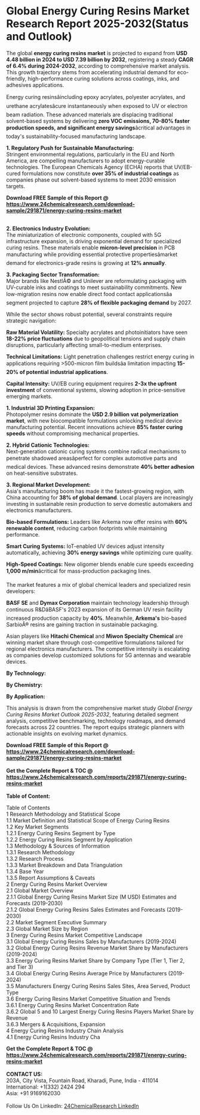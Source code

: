 <h1>Global Energy Curing Resins Market Research Report 2025-2032(Status and Outlook)</h1><p>The global <strong>energy curing resins market</strong> is projected to expand from <strong>USD 4.48 billion in 2024 to USD 7.39 billion by 2032</strong>, registering a steady <strong>CAGR of 6.4% during 2024-2032</strong>, according to comprehensive market analysis. This growth trajectory stems from accelerating industrial demand for eco-friendly, high-performance curing solutions across coatings, inks, and adhesives applications.</p><p>Energy curing resinsâincluding epoxy acrylates, polyester acrylates, and urethane acrylatesâcure instantaneously when exposed to UV or electron beam radiation. These advanced materials are displacing traditional solvent-based systems by delivering <strong>zero VOC emissions, 70-80% faster production speeds, and significant energy savings</strong>âcritical advantages in today's sustainability-focused manufacturing landscape.</p><p><strong>1. Regulatory Push for Sustainable Manufacturing:</strong><br>
Stringent environmental regulations, particularly in the EU and North America, are compelling manufacturers to adopt energy-curable technologies. The European Chemicals Agency (ECHA) reports that UV/EB-cured formulations now constitute <strong>over 35% of industrial coatings</strong> as companies phase out solvent-based systems to meet 2030 emission targets.</p><div><b>Download FREE Sample of this Report @ 
            <a href="https://www.24chemicalresearch.com/download-sample/291871/energy-curing-resins-market">
            https://www.24chemicalresearch.com/download-sample/291871/energy-curing-resins-market</a></b></div><br><p><strong>2. Electronics Industry Evolution:</strong><br>
The miniaturization of electronic components, coupled with 5G infrastructure expansion, is driving exponential demand for specialized curing resins. These materials enable <strong>micron-level precision</strong> in PCB manufacturing while providing essential protective propertiesâmarket demand for electronics-grade resins is growing at <strong>12% annually</strong>.</p><p><strong>3. Packaging Sector Transformation:</strong><br>
Major brands like NestlÃ© and Unilever are reformulating packaging with UV-curable inks and coatings to meet sustainability commitments. New low-migration resins now enable direct food contact applicationsâa segment projected to capture <strong>28% of flexible packaging demand</strong> by 2027.</p><p>While the sector shows robust potential, several constraints require strategic navigation:</p><p><strong>Raw Material Volatility:</strong> Specialty acrylates and photoinitiators have seen <strong>18-22% price fluctuations</strong> due to geopolitical tensions and supply chain disruptions, particularly affecting small-to-medium enterprises.</p><p><strong>Technical Limitations:</strong> Light penetration challenges restrict energy curing in applications requiring &gt;500-micron film buildsâa limitation impacting <strong>15-20% of potential industrial applications</strong>.</p><p><strong>Capital Intensity:</strong> UV/EB curing equipment requires <strong>2-3x the upfront investment</strong> of conventional systems, slowing adoption in price-sensitive emerging markets.</p><p><strong>1. Industrial 3D Printing Expansion:</strong><br>
Photopolymer resins dominate the <strong>USD 2.9 billion vat polymerization market</strong>, with new biocompatible formulations unlocking medical device manufacturing potential. Recent innovations achieve <strong>85% faster curing speeds</strong> without compromising mechanical properties.</p><p><strong>2. Hybrid Cationic Technologies:</strong><br>
Next-generation cationic curing systems combine radical mechanisms to penetrate shadowed areasâperfect for complex automotive parts and medical devices. These advanced resins demonstrate <strong>40% better adhesion</strong> on heat-sensitive substrates.</p><p><strong>3. Regional Market Development:</strong><br>
Asia's manufacturing boom has made it the fastest-growing region, with China accounting for <strong>38% of global demand</strong>. Local players are increasingly investing in sustainable resin production to serve domestic automakers and electronics manufacturers.</p><p><strong>Bio-based Formulations:</strong> Leaders like Arkema now offer resins with <strong>60% renewable content</strong>, reducing carbon footprints while maintaining performance.</p><p><strong>Smart Curing Systems:</strong> IoT-enabled UV devices adjust intensity automatically, achieving <strong>30% energy savings</strong> while optimizing cure quality.</p><p><strong>High-Speed Coatings:</strong> New oligomer blends enable cure speeds exceeding <strong>1,000 m/min</strong>âcritical for mass-production packaging lines.</p><p>The market features a mix of global chemical leaders and specialized resin developers:</p><p><strong>BASF SE</strong> and <strong>Dymax Corporation</strong> maintain technology leadership through continuous R&amp;DâBASF's 2023 expansion of its German UV resin facility increased production capacity by <strong>40%</strong>. Meanwhile, <strong>Arkema's</strong> bio-based SarbioÂ® resins are gaining traction in sustainable packaging.</p><p>Asian players like <strong>Hitachi Chemical</strong> and <strong>Miwon Specialty Chemical</strong> are winning market share through cost-competitive formulations tailored for regional electronics manufacturers. The competitive intensity is escalating as companies develop customized solutions for 5G antennas and wearable devices.</p><p><strong>By Technology:</strong></p><p><strong>By Chemistry:</strong></p><p><strong>By Application:</strong></p><p>This analysis is drawn from the comprehensive market study <em>Global Energy Curing Resins Market Outlook 2025-2032</em>, featuring detailed segment analysis, competitive benchmarking, technology roadmaps, and demand forecasts across 22 countries. The report equips strategic planners with actionable insights on evolving market dynamics.</p><div><b>Download FREE Sample of this Report @ 
            <a href="https://www.24chemicalresearch.com/download-sample/291871/energy-curing-resins-market">
            https://www.24chemicalresearch.com/download-sample/291871/energy-curing-resins-market</a></b></div><br><div><b>Get the Complete Report & TOC @ 
            <a href="https://www.24chemicalresearch.com/reports/291871/energy-curing-resins-market">
            https://www.24chemicalresearch.com/reports/291871/energy-curing-resins-market</a></b></div><br>
            <b>Table of Content:</b><p>Table of Contents<br />
1 Research Methodology and Statistical Scope<br />
1.1 Market Definition and Statistical Scope of Energy Curing Resins<br />
1.2 Key Market Segments<br />
1.2.1 Energy Curing Resins Segment by Type<br />
1.2.2 Energy Curing Resins Segment by Application<br />
1.3 Methodology & Sources of Information<br />
1.3.1 Research Methodology<br />
1.3.2 Research Process<br />
1.3.3 Market Breakdown and Data Triangulation<br />
1.3.4 Base Year<br />
1.3.5 Report Assumptions & Caveats<br />
2 Energy Curing Resins Market Overview<br />
2.1 Global Market Overview<br />
2.1.1 Global Energy Curing Resins Market Size (M USD) Estimates and Forecasts (2019-2030)<br />
2.1.2 Global Energy Curing Resins Sales Estimates and Forecasts (2019-2030)<br />
2.2 Market Segment Executive Summary<br />
2.3 Global Market Size by Region<br />
3 Energy Curing Resins Market Competitive Landscape<br />
3.1 Global Energy Curing Resins Sales by Manufacturers (2019-2024)<br />
3.2 Global Energy Curing Resins Revenue Market Share by Manufacturers (2019-2024)<br />
3.3 Energy Curing Resins Market Share by Company Type (Tier 1, Tier 2, and Tier 3)<br />
3.4 Global Energy Curing Resins Average Price by Manufacturers (2019-2024)<br />
3.5 Manufacturers Energy Curing Resins Sales Sites, Area Served, Product Type<br />
3.6 Energy Curing Resins Market Competitive Situation and Trends<br />
3.6.1 Energy Curing Resins Market Concentration Rate<br />
3.6.2 Global 5 and 10 Largest Energy Curing Resins Players Market Share by Revenue<br />
3.6.3 Mergers & Acquisitions, Expansion<br />
4 Energy Curing Resins Industry Chain Analysis<br />
4.1 Energy Curing Resins Industry Cha</p><div><b>Get the Complete Report & TOC @ 
            <a href="https://www.24chemicalresearch.com/reports/291871/energy-curing-resins-market">
            https://www.24chemicalresearch.com/reports/291871/energy-curing-resins-market</a></b></div><br><b>CONTACT US:</b><br>
            203A, City Vista, Fountain Road, Kharadi, Pune, India - 411014<br>
            International: +1(332) 2424 294<br>
            Asia: +91 9169162030 <br><br>
            Follow Us On LinkedIn: <a href="https://www.linkedin.com/company/24chemicalresearch/">24ChemicalResearch LinkedIn</a>